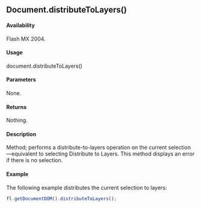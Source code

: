 ## Document.distributeToLayers()

#### Availability

Flash MX 2004.

#### Usage

document.distributeToLayers()

#### Parameters

None.

#### Returns

Nothing.

#### Description

Method; performs a distribute-to-layers operation on the current selection—equivalent to selecting Distribute to Layers. This method displays an error if there is no selection.

#### Example

The following example distributes the current selection to layers:

```javascript
fl.getDocumentDOM().distributeToLayers();
```
